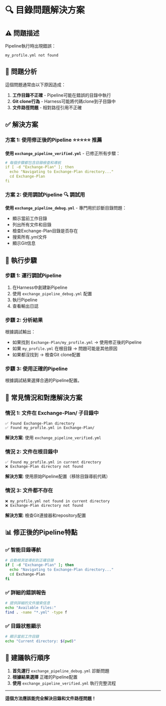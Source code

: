# 🔍 目錄問題解決方案

## ⚠️ 問題描述

Pipeline執行時出現錯誤：
```
my_profile.yml not found
```

## 🔧 問題分析

這個問題通常由以下原因造成：

1. **工作目錄不正確** - Pipeline可能在錯誤的目錄中執行
2. **Git clone行為** - Harness可能將代碼clone到子目錄中
3. **文件路徑問題** - 相對路徑引用不正確

## ✅ 解決方案

### 方案 1: 使用修正後的Pipeline ⭐⭐⭐⭐⭐ **推薦**

**使用 `exchange_pipeline_verified.yml`** - 已修正所有步驟：

```yaml
# 每個步驟都包含目錄檢查和導航
if [ -d "Exchange-Plan" ]; then
  echo "Navigating to Exchange-Plan directory..."
  cd Exchange-Plan
fi
```

### 方案 2: 使用調試Pipeline 🔍 **調試用**

**使用 `exchange_pipeline_debug.yml`** - 專門用於診斷目錄問題：

- 顯示當前工作目錄
- 列出所有文件和目錄
- 檢查Exchange-Plan目錄是否存在
- 搜索所有.yml文件
- 顯示Git信息

## 🚀 執行步驟

### 步驟 1: 運行調試Pipeline
1. 在Harness中創建新Pipeline
2. 使用 `exchange_pipeline_debug.yml` 配置
3. 執行Pipeline
4. 查看輸出日誌

### 步驟 2: 分析結果
根據調試輸出：
- 如果找到 `Exchange-Plan/my_profile.yml` → 使用修正後的Pipeline
- 如果 `my_profile.yml` 在根目錄 → 問題可能是其他原因
- 如果都沒找到 → 檢查Git clone配置

### 步驟 3: 使用正確的Pipeline
根據調試結果選擇合適的Pipeline配置。

## 🔧 常見情況和對應解決方案

### 情況 1: 文件在 Exchange-Plan/ 子目錄中
```
✅ Found Exchange-Plan directory
✅ Found my_profile.yml in Exchange-Plan/
```
**解決方案**: 使用 `exchange_pipeline_verified.yml`

### 情況 2: 文件在根目錄中
```
✅ Found my_profile.yml in current directory
❌ Exchange-Plan directory not found
```
**解決方案**: 使用原始Pipeline配置（移除目錄導航代碼）

### 情況 3: 文件都不存在
```
❌ my_profile.yml not found in current directory
❌ Exchange-Plan directory not found
```
**解決方案**: 檢查Git連接器和repository配置

## 📊 修正後的Pipeline特點

### ✅ 智能目錄導航
```bash
# 自動檢測並導航到正確目錄
if [ -d "Exchange-Plan" ]; then
  echo "Navigating to Exchange-Plan directory..."
  cd Exchange-Plan
fi
```

### ✅ 詳細的錯誤報告
```bash
# 提供詳細的文件搜索信息
echo "Available files:"
find . -name "*.yml" -type f
```

### ✅ 目錄狀態顯示
```bash
# 顯示當前工作目錄
echo "Current directory: $(pwd)"
```

## 🎯 建議執行順序

1. **首先運行** `exchange_pipeline_debug.yml` 診斷問題
2. **根據結果選擇** 正確的Pipeline配置
3. **使用** `exchange_pipeline_verified.yml` 執行完整流程

---

**這個方法應該能完全解決目錄和文件路徑問題！**
